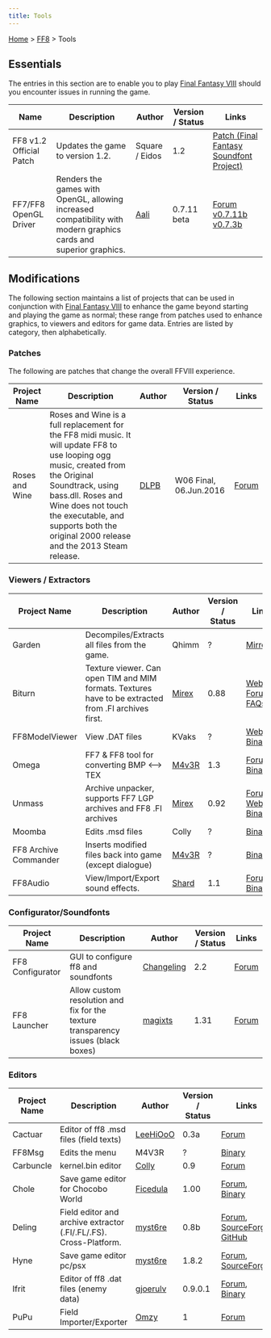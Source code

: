 ```yaml
---
title: Tools
---
```


[Home](/Main%20Page.md) > [FF8](/FF8.md) > Tools

## Essentials

The entries in this section are to enable you to play [Final Fantasy
VIII][] should you encounter issues in running the game.

| Name                    | Description                                                                                                       | Author         | Version / Status | Links                                       |
|-------------------------|-------------------------------------------------------------------------------------------------------------------|----------------|------------------|---------------------------------------------|
| FF8 v1.2 Official Patch | Updates the game to version 1.2.                                                                                  | Square / Eidos | 1.2              | [Patch (Final Fantasy Soundfont Project)][] |
| FF7/FF8 OpenGL Driver   | Renders the games with OpenGL, allowing increased compatibility with modern graphics cards and superior graphics. | [Aali][]       | 0.7.11 beta      | [Forum][] [v0.7.11b][] [v0.7.3b][]          |

## Modifications

The following section maintains a list of projects that can be used in
conjunction with [Final Fantasy VIII][] to enhance the game beyond
starting and playing the game as normal; these range from patches used
to enhance graphics, to viewers and editors for game data. Entries are
listed by category, then alphabetically.

### Patches

The following are patches that change the overall FFVIII experience.

| Project Name   | Description                                                                                                                                                                                                                                                                           | Author   | Version / Status       | Links      |
|----------------|---------------------------------------------------------------------------------------------------------------------------------------------------------------------------------------------------------------------------------------------------------------------------------------|----------|------------------------|------------|
| Roses and Wine | Roses and Wine is a full replacement for the FF8 midi music. It will update FF8 to use looping ogg music, created from the Original Soundtrack, using bass.dll. Roses and Wine does not touch the executable, and supports both the original 2000 release and the 2013 Steam release. | [DLPB][] | W06 Final, 06.Jun.2016 | [Forum][1] |

### Viewers / Extractors

| Project Name          | Description                                                                                          | Author    | Version / Status | Links                                 |
|-----------------------|------------------------------------------------------------------------------------------------------|-----------|------------------|---------------------------------------|
| Garden                | Decompiles/Extracts all files from the game.                                                         | Qhimm     | ?                | [Mirror][]                            |
| Biturn                | Texture viewer. Can open TIM and MIM formats. Textures have to be extracted from .FI archives first. | [Mirex][] | 0.88             | [Website][], [Forum][2], [FAQs][]     |
| FF8ModelViewer        | View .DAT files                                                                                      | KVaks     | ?                | [Website][3], [Binary][]              |
| Omega                 | FF7 & FF8 tool for converting BMP &lt;--&gt; TEX                                                     | [M4v3R][] | 1.3              | [Forum][4], [Binary][5]               |
| Unmass                | Archive unpacker, supports FF7 LGP archives and FF8 .FI archives                                     | [Mirex][] | 0.92             | [Forum][6], [Website][7], [Binary][8] |
| Moomba                | Edits .msd files                                                                                     | Colly     | ?                | [Binary][9]                           |
| FF8 Archive Commander | Inserts modified files back into game (except dialogue)                                              | [M4v3R][] | ?                | [Binary][10]                          |
| FF8Audio              | View/Import/Export sound effects.                                                                    | [Shard][] | 1.1              | [Forum][11] [Binary][12]              |

### Configurator/Soundfonts

| Project Name     | Description                                                                       | Author         | Version / Status | Links       |
|------------------|-----------------------------------------------------------------------------------|----------------|------------------|-------------|
| FF8 Configurator | GUI to configure ff8 and soundfonts                                               | [Changeling][] | 2.2              | [Forum][13] |
| FF8 Launcher     | Allow custom resolution and fix for the texture transparency issues (black boxes) | [magixts][]    | 1.31             | [Forum][14] |

### Editors

| Project Name | Description                                                       | Author       | Version / Status | Links                                    |
|--------------|-------------------------------------------------------------------|--------------|------------------|------------------------------------------|
| Cactuar      | Editor of ff8 .msd files (field texts)                            | [LeeHiOoO][] | 0.3a             | [Forum][15]                              |
| FF8Msg       | Edits the menu                                                    | M4V3R        | ?                | [Binary][16]                             |
| Carbuncle    | kernel.bin editor                                                 | [Colly][]    | 0.9              | [Forum][17]                              |
| Chole        | Save game editor for Chocobo World                                | [Ficedula][] | 1.00             | [Forum][18], [Binary][19]                |
| Deling       | Field editor and archive extractor (.FI/.FL/.FS). Cross-Platform. | [myst6re][]  | 0.8b             | [Forum][20], [SourceForge][], [GitHub][] |
| Hyne         | Save game editor pc/psx                                           | [myst6re][]  | 1.8.2            | [Forum][21], [SourceForge][22]           |
| Ifrit        | Editor of ff8 .dat files (enemy data)                             | [gjoerulv][] | 0.9.0.1          | [Forum][23], [Binary][24]                |
| PuPu         | Field Importer/Exporter                                           | [Omzy][]     | 1                | [Forum][25]                              |

  [Final Fantasy VIII]: /FF8.md "wikilink"
  [Patch (Final Fantasy Soundfont Project)]: http://ffsf.aaron-kelley.net/patch.html
  [Aali]: http://forums.qhimm.com/index.php?action=profile;u=2862
  [Forum]: http://forums.qhimm.com/index.php?topic=8306.0
  [v0.7.11b]: http://backup.ninjaloot.se/share/ff7_opengl-0.7.11b.zip
  [v0.7.3b]: http://backup.ninjaloot.se/share/ff7_opengl-0.7.3b.zip
  [DLPB]: http://forums.qhimm.com/index.php?action=profile;u=6439
  [1]: http://forums.qhimm.com/index.php?topic=13715.0
  [Mirror]: http://www.breck-mckye.com/final-fantasy-modding/Ficedula-Mirror/gardenalpha.zip
  [Mirex]: http://forums.qhimm.com/index.php?action=profile;u=171
  [Website]: http://mirex.mypage.sk/index.php?selected=1#Biturn
  [2]: http://forums.qhimm.com/index.php?topic=2819
  [FAQs]: http://mirex.mypage.sk/RNR/rnr.php?action=show_notes&parentid=97
  [3]: http://kvaks.narod.ru/FF8Info.html
  [Binary]: http://kvaks.narod.ru/FF8Viewer/update2.rar
  [M4v3R]: http://forums.qhimm.com/index.php?action=profile;u=496
  [4]: http://forums.qhimm.com/index.php?topic=3373.msg47176
  [5]: http://www.balamb.pl/qh/omega.7z
  [6]: http://forums.qhimm.com/index.php?topic=6892.0
  [7]: http://mirex.mypage.sk/index.php?selected=1#Unmass
  [8]: http://mirex.mypage.sk/FILES/unm_w092.rar
  [9]: http://www.balamb.pl/qh/moomba.7z
  [10]: http://www.balamb.pl/qh/ff8ac.7z
  [Shard]: http://forums.qhimm.com/index.php?action=profile;u=22631
  [11]: http://forums.qhimm.com/index.php?topic=14944.0
  [12]: http://www.mediafire.com/download/1gewfy3n80zs6h8/FF8Audio.7z
  [Changeling]: http://forums.qhimm.com/index.php?action=profile;u=1568
  [13]: http://forums.qhimm.com/index.php?topic=5731.0
  [magixts]: http://forums.qhimm.com/index.php?action=profile;u=4090
  [14]: http://forums.qhimm.com/index.php?topic=7248.0
  [LeeHiOoO]: http://forums.qhimm.com/index.php?action=profile;u=4850
  [15]: http://forums.qhimm.com/index.php?topic=8924.0
  [16]: http://www.balamb.pl/qh/ff8msg.7z
  [Colly]: http://forums.qhimm.com/index.php?action=profile;u=1102
  [17]: http://forums.qhimm.com/index.php?topic=13599
  [Ficedula]: http://forums.qhimm.com/index.php?action=profile;u=68
  [18]: http://forums.qhimm.com/index.php?topic=14322
  [19]: http://www.breck-mckye.com/final-fantasy-modding/Ficedula-Mirror/chole100.zip
  [myst6re]: http://forums.qhimm.com/index.php?action=profile;u=4778
  [20]: http://forums.qhimm.com/index.php?topic=13050.0
  [SourceForge]: http://sourceforge.net/projects/deling/
  [GitHub]: http://github.com/myst6re/deling
  [21]: http://forums.qhimm.com/index.php?topic=9713.0
  [22]: http://sourceforge.net/projects/hyne/
  [gjoerulv]: http://forums.qhimm.com/index.php?action=profile;u=3668
  [23]: http://forums.qhimm.com/index.php?topic=8741.0
  [24]: http://www.mediafire.com/download.php?cgdccuuudrdgnr2
  [Omzy]: http://forums.qhimm.com/index.php?action=profile;u=8950
  [25]: http://forums.qhimm.com/index.php?topic=13444.0

